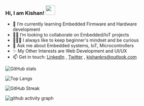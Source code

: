 ### Hi, I am Kishan! <img src="https://raw.githubusercontent.com/MartinHeinz/MartinHeinz/master/wave.gif" width="30px">
 - 🤖 I’m currently learning Embedded Firmware and Hardware development
 - 🤝🏻 I’m looking to collaborate on Embedded/IoT projects
 - 👨🏻‍🚀 I always like to keep beginner's mindset and be curious
 - 💬 Ask me about Embedded systems, IoT, Microcontrollers
 - ✨ My Other Interests are Web Development and UI/UX
 - 📫 Get in touch: [LinkedIn](https://www.linkedin.com/in/kishankrs/) , [Twitter](https://twitter.com/kishankrs_) , <kishankrs@outlook.com>

![GitHub stats](https://github-readme-stats.vercel.app/api?username=kishankrs&count_private=true&show_icons=true&theme=highcontrast)


![Top Langs](https://github-readme-stats.vercel.app/api/top-langs/?username=kishankrs&layout=compact&theme=highcontrast)


![GitHub Streak](https://github-readme-streak-stats.herokuapp.com/?user=kishankrs&theme=highcontrast)


![github activity graph](https://activity-graph.herokuapp.com/graph?username=kishankrs&theme=react-dark)

<!--
**kishankrs/kishankrs** is a ✨ _special_ ✨ repository because its `README.md` (this file) appears on your GitHub profile.
--!>
